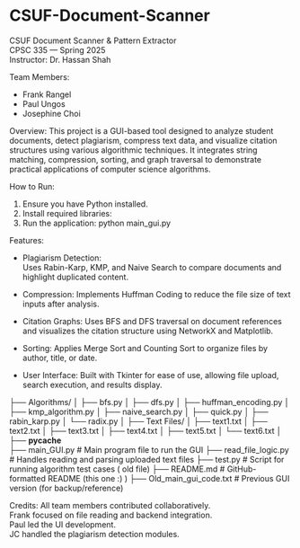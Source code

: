 # CSUF-Document-Scanner
CSUF Document Scanner & Pattern Extractor  
CPSC 335 — Spring 2025  
Instructor: Dr. Hassan Shah

Team Members:
- Frank Rangel
- Paul Ungos
- Josephine Choi

Overview:
This project is a GUI-based tool designed to analyze student documents, detect plagiarism, compress text data, and visualize citation structures using various algorithmic techniques. It integrates string matching, compression, sorting, and graph traversal to demonstrate practical applications of computer science algorithms.

How to Run:
1. Ensure you have Python installed.
2. Install required libraries:
3. Run the application:
   python main_gui.py

Features:
- Plagiarism Detection:  
  Uses Rabin-Karp, KMP, and Naive Search to compare documents and highlight duplicated content.

- Compression:
  Implements Huffman Coding to reduce the file size of text inputs after analysis.

- Citation Graphs:
  Uses BFS and DFS traversal on document references and visualizes the citation structure using NetworkX and Matplotlib.

- Sorting:
  Applies Merge Sort and Counting Sort to organize files by author, title, or date.

- User Interface:
  Built with Tkinter for ease of use, allowing file upload, search execution, and results display.

├── Algorithms/
│   ├── bfs.py
│   ├── dfs.py
│   ├── huffman_encoding.py
│   ├── kmp_algorithm.py
│   ├── naive_search.py
│   ├── quick.py
│   ├── rabin_karp.py
│   └── radix.py
│
├── Text Files/
│   ├── text1.txt
│   ├── text2.txt
│   ├── text3.txt
│   ├── text4.txt
│   ├── text5.txt
│   └── text6.txt
│
├── __pycache__            
├── main_GUI.py               # Main program file to run the GUI
├── read_file_logic.py        # Handles reading and parsing uploaded text files
├── test.py                   # Script for running algorithm test cases ( old file)
├── README.md                 # GitHub-formatted README (this one :) )
├── Old_main_gui_code.txt     # Previous GUI version (for backup/reference)


Credits:
All team members contributed collaboratively.  
Frank focused on file reading and backend integration.  
Paul led the UI development.  
JC handled the plagiarism detection modules.

